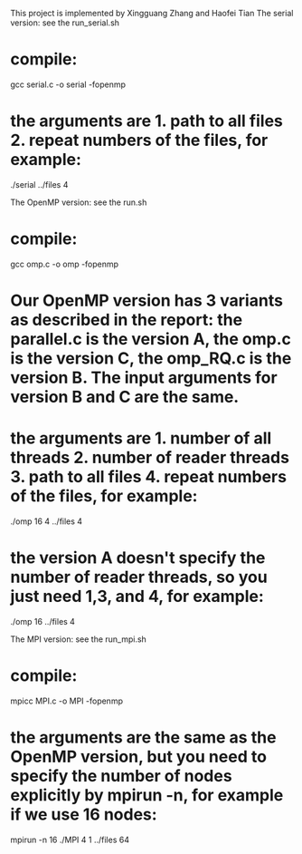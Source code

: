 This project is implemented by Xingguang Zhang and Haofei Tian
The serial version: see the run_serial.sh

# compile:
gcc serial.c -o serial -fopenmp
# the arguments are 1. path to all files 2. repeat numbers of the files, for example:
./serial ../files 4


The OpenMP version: see the run.sh
# compile:
gcc omp.c -o omp -fopenmp
# Our OpenMP version has 3 variants as described in the report: the parallel.c is the version A, the omp.c is the version C, the omp_RQ.c is the version B. The input arguments for version B and C are the same.
# the arguments are 1. number of all threads 2. number of reader threads 3. path to all files 4. repeat numbers of the files, for example:
./omp 16 4 ../files 4
# the version A doesn't specify the number of reader threads, so you just need 1,3, and 4, for example:
./omp 16 ../files 4


The MPI version: see the run_mpi.sh
# compile:
mpicc MPI.c -o MPI -fopenmp
# the arguments are the same as the OpenMP version, but you need to specify the number of nodes explicitly by mpirun -n, for example if we use 16 nodes:
mpirun -n 16 ./MPI 4 1 ../files 64
